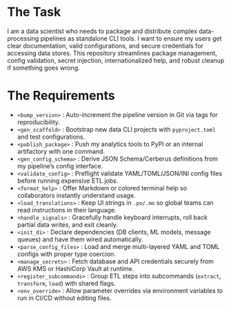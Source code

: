 # The Task

I am a data scientist who needs to package and distribute complex data-processing pipelines as standalone CLI tools. I want to ensure my users get clear documentation, valid configurations, and secure credentials for accessing data stores. This repository streamlines package management, config validation, secret injection, internationalized help, and robust cleanup if something goes wrong.

# The Requirements

* `<bump_version>` : Auto-increment the pipeline version in Git via tags for reproducibility.  
* `<gen_scaffold>` : Bootstrap new data CLI projects with `pyproject.toml` and test configurations.  
* `<publish_package>` : Push my analytics tools to PyPI or an internal artifactory with one command.  
* `<gen_config_schema>` : Derive JSON Schema/Cerberus definitions from my pipeline’s config interface.  
* `<validate_config>` : Preflight validate YAML/TOML/JSON/INI config files before running expensive ETL jobs.  
* `<format_help>` : Offer Markdown or colored terminal help so collaborators instantly understand usage.  
* `<load_translations>` : Keep UI strings in `.po/.mo` so global teams can read instructions in their language.  
* `<handle_signals>` : Gracefully handle keyboard interrupts, roll back partial data writes, and exit cleanly.  
* `<init_di>` : Declare dependencies (DB clients, ML models, message queues) and have them wired automatically.  
* `<parse_config_files>` : Load and merge multi-layered YAML and TOML configs with proper type coercion.  
* `<manage_secrets>` : Fetch database and API credentials securely from AWS KMS or HashiCorp Vault at runtime.  
* `<register_subcommands>` : Group ETL steps into subcommands (`extract`, `transform`, `load`) with shared flags.  
* `<env_override>` : Allow parameter overrides via environment variables to run in CI/CD without editing files.  
